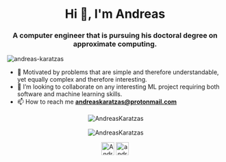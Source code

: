 <h1 align="center">Hi 👋, I'm Andreas</h1>
<h3 align="center">A computer engineer that is pursuing his doctoral degree on approximate computing.</h3>

<p align="left"> <img src="https://komarev.com/ghpvc/?username=AndreasKaratzas" alt="andreas-karatzas" /> </p>

* 🔭 Motivated by problems that are simple and therefore understandable,
yet equally complex and therefore interesting.
* 👯 I’m looking to collaborate on any interesting ML project requiring both software and machine learning skills.
* 📫 How to reach me **andreaskaratzas@protonmail.com**

<p align="center">&nbsp;<img align="center" src="https://github-readme-stats.vercel.app/api?username=AndreasKaratzas&show_icons=true&theme=dracula" alt="AndreasKaratzas" /></p>
<p align="center">&nbsp;<img align="center" src="https://github-readme-stats.vercel.app/api/top-langs/?username=AndreasKaratzas&hide=jupyter notebook&langs_count=8&layout=compact" alt="AndreasKaratzas" /></p>

<p align="center">
<a href="https://www.linkedin.com/in/andreas-karatzas/" target="blank"><img align="center" src="https://cdn.jsdelivr.net/npm/simple-icons@3.0.1/icons/linkedin.svg" alt="AndreasKaratzas" height="30" width="30" /></a>
<a href="https://fb.com/andreas.karatzas.8" target="blank"><img align="center" src="https://cdn.jsdelivr.net/npm/simple-icons@3.0.1/icons/facebook.svg" alt="andreas.karatzas.8" height="30" width="30" /></a>

<!--

Here are some ideas to get you started:

- 🔭 I’m currently working on ...
- 🌱 I’m currently learning ...
- 👯 I’m looking to collaborate on ...
- 🤔 I’m looking for help with ...
- 💬 Ask me about ...
- 📫 How to reach me: ...
- 😄 Pronouns: ...
- ⚡ Fun fact: ...
-->
